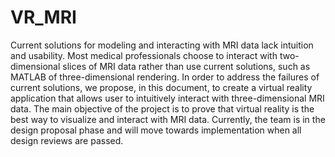 # VR_MRI
Current solutions for modeling and interacting with MRI data lack intuition and usability. Most medical professionals choose to interact with two-dimensional slices of MRI data rather than use current solutions, such as MATLAB of three-dimensional rendering. In order to address the failures of current solutions, we propose, in this document, to create a virtual reality application that allows user to intuitively interact with three-dimensional MRI data. The main objective of the project is to prove that virtual reality is the best way to visualize and interact with MRI data. Currently, the team is in the design proposal phase and will move towards implementation when all design reviews are passed.
